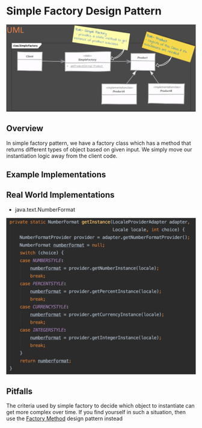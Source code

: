 # Simple Factory Design Pattern

![61db583e.png](images/simple-factory-uml.png)

## Overview
In simple factory pattern, we have a factory class which has a method that returns different types of object based on given input.
We simply move our instantiation logic away from the client code.

## Example Implementations

## Real World Implementations
* java.text.NumberFormat

![61db583e.png](images/java.txt.NumberFormat.png)

## Pitfalls
The criteria used by simple factory to decide which object to instantiate can get more complex over time. If you find yourself in such a situation, then use the [Factory Method](../factorymethod/README.md) design pattern instead
